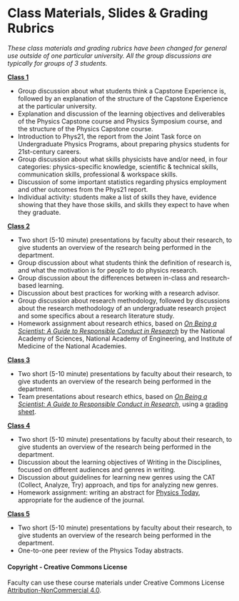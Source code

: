 # Class Materials, Slides & Grading Rubrics

_These class materials and grading rubrics have been changed for general use outside of one particular university. All the group discussions are typically for groups of 3 students._

**[Class 1](Slides/Class01.pptx)**
* Group discussion about what students think a Capstone Experience is, followed by an explanation of the structure of the Capstone Experience at the particular university.
* Explanation and discussion of the learning objectives and deliverables of the Physics Capstone course and Physics Symposium course, and the structure of the Physics Capstone course.
* Introduction to Phys21, the report from the Joint Task force on Undergraduate Physics Programs, about preparing physics students for 21st-century careers.
* Group discussion about what skills physicists have and/or need, in four categories: physics-specific knowledge, scientific & technical skills, communication skills, professional & workspace skills.
* Discussion of some important statistics regarding physics employment and other outcomes from the Phys21 report.
* Individual activity: students make a list of skills they have, evidence showing that they have those skills, and skills they expect to have when they graduate.

**[Class 2](Slides/Class02.pptx)**
* Two short (5-10 minute) presentations by faculty about their research, to give students an overview of the research being performed in the department.
* Group discussion about what students think the definition of research is, and what the motivation is for people to do physics research.
* Group discussion about the differences between in-class and research-based learning.
* Discussion about best practices for working with a research advisor.
* Group discussion about research methodology, followed by discussions about the research methodology of an undergraduate research project and some specifics about a research literature study.
* Homework assignment about research ethics, based on [_On Being a Scientist: A Guide to Responsible Conduct in Research_](https://www.nap.edu/catalog/12192/on-being-a-scientist-a-guide-to-responsible-conduct-in) by the National Academy of Sciences, National Academy of Engineering, and Institute of Medicine of the National Academies.

**[Class 3](Slides/Class03.pptx)**
* Two short (5-10 minute) presentations by faculty about their research, to give students an overview of the research being performed in the department.
* Team presentations about research ethics, based on [_On Being a Scientist: A Guide to Responsible Conduct in Research_](https://www.nap.edu/catalog/12192/on-being-a-scientist-a-guide-to-responsible-conduct-in), using a [grading sheet](Materials/EthicsPresentationsGrading.docx).

**[Class 4](Slides/Class04.pptx)**
* Two short (5-10 minute) presentations by faculty about their research, to give students an overview of the research being performed in the department.
* Discussion about the learning objectives of Writing in the Disciplines, focused on different audiences and genres in writing.
* Discussion about guidelines for learning new genres using the CAT (Collect, Analyze, Try) approach, and tips for analyzing new genres.
* Homework assignment: writing an abstract for [Physics Today](https://physicstoday.scitation.org/journal/pto), appropriate for the audience of the journal.

**[Class 5](Slides/Class05.pptx)**
* Two short (5-10 minute) presentations by faculty about their research, to give students an overview of the research being performed in the department.
* One-to-one peer review of the Physics Today abstracts.


#### Copyright - Creative Commons License

Faculty can use these course materials under Creative Commons License [Attribution-NonCommercial 4.0](https://creativecommons.org/licenses/by-nc/4.0/).

